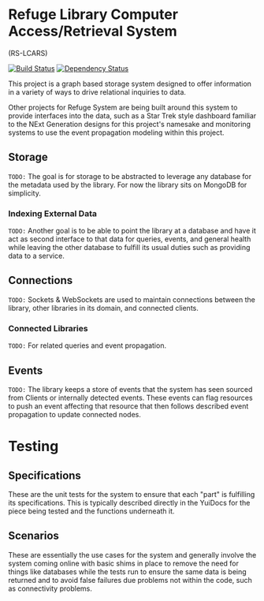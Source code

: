 # Refuge Library Computer Access/Retrieval System

(RS-LCARS)

[![Build Status](https://travis-ci.org/RefugeSystems/lcars-library-node.png)](https://travis-ci.org/RefugeSystems/lcars-library-node)
[![Dependency Status](https://david-dm.org/RefugeSystems/lcars-library-node.svg)](https://david-dm.org/RefugeSystems/lcars-library-node)

This project is a graph based storage system designed to offer information in a variety of ways to drive relational inquiries to data.

Other projects for Refuge System are being built around this system to provide interfaces into the data, such as a Star Trek style dashboard familiar to the NExt Generation designs for this project's namesake and monitoring systems to use the event propagation modeling within this project.


## Storage

`TODO:` The goal is for storage to be abstracted to leverage any database for the metadata used by the library. For now the library sits on MongoDB for simplicity.

### Indexing External Data

`TODO:` Another goal is to be able to point the library at a database and have it act as second interface to that data for queries, events, and general health while leaving the other database to fulfill its usual duties such as providing data to a service.

## Connections

`TODO:` Sockets & WebSockets are used to maintain connections between the library, other libraries in its domain, and connected clients.

### Connected Libraries

`TODO:` For related queries and event propagation. 

## Events

`TODO:` The library keeps a store of events that the system has seen sourced from Clients or internally detected events. These events can flag resources to push an event affecting that resource that then follows described event propagation to update connected nodes.


# Testing

## Specifications

These are the unit tests for the system to ensure that each "part" is fulfilling its specifications. This is typically described directly in the YuiDocs for the piece being tested and the functions underneath it.

## Scenarios

These are essentially the use cases for the system and generally involve the system coming online with basic shims in place to remove the need for things like databases while the tests run to ensure the same data is being returned and to avoid false failures due problems not within the code, such as connectivity problems.
 
